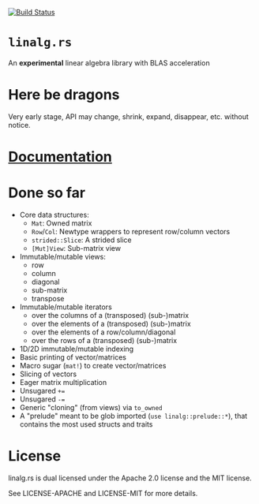 [![Build Status][status]](https://travis-ci.org/japaric/linalg.rs)

# `linalg.rs`

An **experimental** linear algebra library with BLAS acceleration

# Here be dragons

Very early stage, API may change, shrink, expand, disappear, etc. without
notice.

# [Documentation][docs]

# Done so far

- Core data structures:
  - `Mat`: Owned matrix
  - `Row`/`Col`: Newtype wrappers to represent row/column vectors
  - `strided::Slice`: A strided slice
  - `[Mut]View`: Sub-matrix view
- Immutable/mutable views:
  - row
  - column
  - diagonal
  - sub-matrix
  - transpose
- Immutable/mutable iterators
  - over the columns of a (transposed) (sub-)matrix
  - over the elements of a (transposed) (sub-)matrix
  - over the elements of a row/column/diagonal
  - over the rows of a (transposed) (sub-)matrix
- 1D/2D immutable/mutable indexing
- Basic printing of vector/matrices
- Macro sugar (`mat!`) to create vector/matrices
- Slicing of vectors
- Eager matrix multiplication
- Unsugared `+=`
- Unsugared `-=`
- Generic "cloning" (from views) via `to_owned`
- A "prelude" meant to be glob imported (`use linalg::prelude::*`), that
  contains the most used structs and traits

# License

linalg.rs is dual licensed under the Apache 2.0 license and the MIT license.

See LICENSE-APACHE and LICENSE-MIT for more details.

[docs]: http://japaric.github.io/linalg.rs/linalg/
[rust]: http://www.rust-lang.org/
[status]: https://travis-ci.org/japaric/linalg.rs.svg?branch=master
